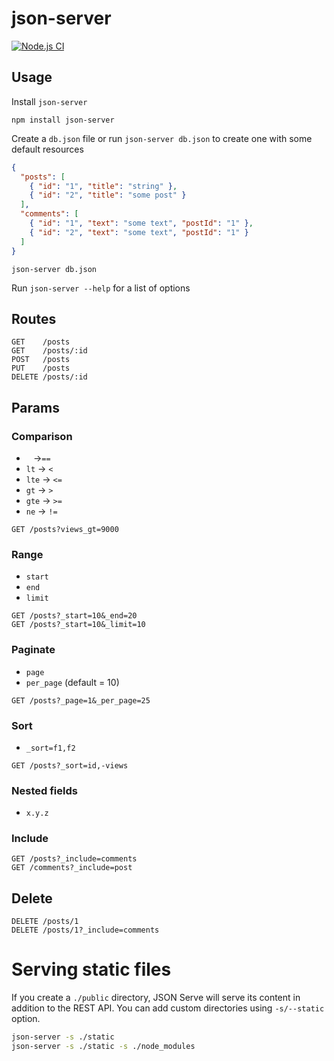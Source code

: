 # json-server

[![Node.js CI](https://github.com/typicode/json-server/actions/workflows/node.js.yml/badge.svg)](https://github.com/typicode/json-server/actions/workflows/node.js.yml)

## Usage

Install `json-server`

```shell
npm install json-server
```

Create a `db.json` file or run `json-server db.json` to create one with some default resources

```json
{
  "posts": [
    { "id": "1", "title": "string" },
    { "id": "2", "title": "some post" }
  ],
  "comments": [
    { "id": "1", "text": "some text", "postId": "1" },
    { "id": "2", "text": "some text", "postId": "1" }
  ]
}
```

```shell
json-server db.json
```

Run `json-server --help` for a list of options

## Routes

```
GET    /posts
GET    /posts/:id
POST   /posts
PUT    /posts
DELETE /posts/:id
```

## Params

### Comparison

- ` ` →`==`
- `lt` → `<`
- `lte` → `<=`
- `gt` → `>`
- `gte` → `>=`
- `ne` → `!=`

```
GET /posts?views_gt=9000
```

### Range

- `start`
- `end`
- `limit`

```
GET /posts?_start=10&_end=20
GET /posts?_start=10&_limit=10
```

### Paginate

- `page`
- `per_page` (default = 10)

```
GET /posts?_page=1&_per_page=25
```

### Sort

- `_sort=f1,f2`

```
GET /posts?_sort=id,-views
```

### Nested fields

- `x.y.z`

### Include

```
GET /posts?_include=comments
GET /comments?_include=post
```

## Delete

```
DELETE /posts/1
DELETE /posts/1?_include=comments
```

# Serving static files

If you create a `./public` directory, JSON Serve will serve its content in addition to the REST API. You can add custom directories using `-s/--static` option.

```sh
json-server -s ./static
json-server -s ./static -s ./node_modules
```
